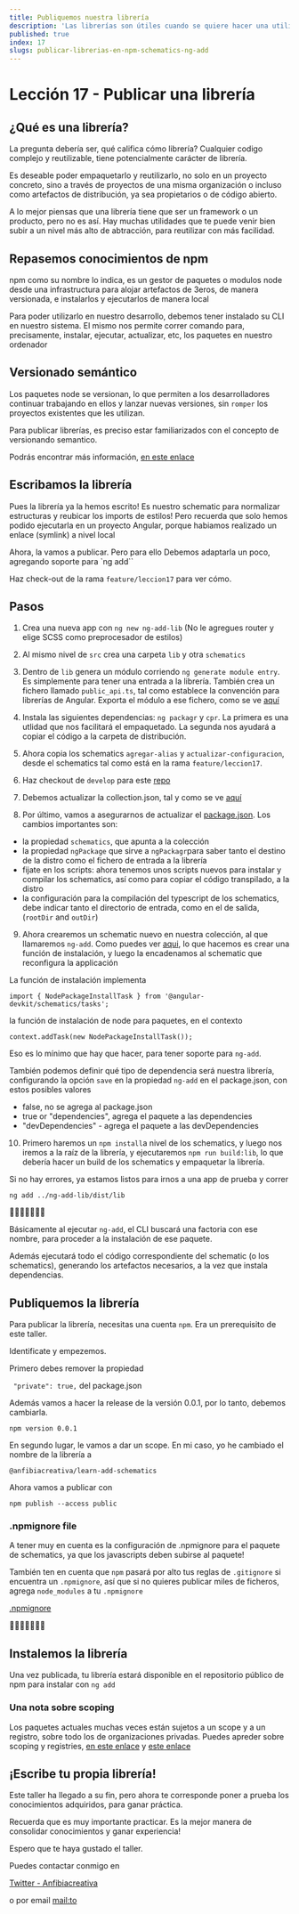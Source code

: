 ```yaml
---
title: Publiquemos nuestra librería
description: 'Las librerías son útiles cuando se quiere hacer una utilidad accessible a otros, o para instalar facilmente'
published: true
index: 17
slugs: publicar-librerias-en-npm-schematics-ng-add
---
```


# Lección 17 - Publicar una librería

## ¿Qué es una librería?

 La pregunta debería ser, qué califica cómo librería? Cualquier codigo complejo y reutilizable, tiene potencialmente carácter de librería. 

 Es deseable poder empaquetarlo y reutilizarlo, no solo en un proyecto concreto, sino a través de proyectos de una misma organización o incluso como artefactos de distribución, ya sea propietarios o de código abierto.

 A lo mejor piensas que una librería tiene que ser un framework o un producto, pero no es así. Hay muchas utilidades que te puede venir bien subir a un nivel más alto de abtracción, para reutilizar con más facilidad.

 ## Repasemos conocimientos de npm

 npm como su nombre lo indica, es un gestor de paquetes o modulos node desde una infrastructura para alojar artefactos de 3eros, de manera versionada, e instalarlos y ejecutarlos de manera local

 Para poder utilizarlo en nuestro desarrollo, debemos tener instalado su CLI en nuestro sistema. El mismo nos permite correr comando para, precisamente, instalar, ejecutar, actualizar, etc, los paquetes en nuestro ordenador

 ## Versionado semántico

 Los paquetes node se versionan, lo que permiten a los desarrolladores continuar trabajando en ellos y lanzar nuevas versiones, sin `romper` los proyectos existentes que les utilizan. 

 Para publicar librerías, es preciso estar familiarizados con el concepto de versionando semantico.

 Podrás encontrar más información, [en este enlace](https://semver.org/lang/es/)

 ## Escribamos la librería
 
Pues la librería ya la hemos escrito! Es nuestro schematic para normalizar estructuras y reubicar los imports de estilos! Pero recuerda que solo hemos podido ejecutarla en un proyecto Angular, porque habiamos realizado un enlace (symlink) a nivel local

Ahora, la vamos a publicar. Pero para ello Debemos adaptarla un poco, agregando soporte para `ng add``

Haz check-out de la rama `feature/leccion17` para ver cómo.

## Pasos

1. Crea una nueva app con
```ng new ng-add-lib``` 
(No le agregues router y elige SCSS como preprocesador de estilos)

2. Al mismo nivel de `src` crea una carpeta `lib` y otra `schematics`

3. Dentro de `lib` genera un módulo corriendo `ng generate module entry`. Es simplemente para tener una entrada a la librería. También crea un fichero llamado `public_api.ts`, tal como establece la convención para librerías de Angular. Exporta el módulo a ese fichero, como se ve [aquí](https://github.com/anfibiacreativa/ng-add-lib/blob/develop/lib/public_api.ts)

4. Instala las siguientes dependencias: `ng packagr` y `cpr`. La primera es una utlidad que nos facilitará el empaquetado. La segunda nos ayudará a copiar el código a la carpeta de distribución.

5. Ahora copia los schematics `agregar-alias` y `actualizar-configuracion`, desde el schematics tal como está en la rama `feature/leccion17`.

6. Haz checkout de `develop` para este [repo](https://github.com/anfibiacreativa/ng-add-lib)

7. Debemos actualizar la collection.json, tal y como se ve [aquí](https://github.com/anfibiacreativa/ng-add-lib/blob/develop/schematics/src/collection.json)

8. Por último, vamos a asegurarnos de actualizar el [package.json](https://github.com/anfibiacreativa/ng-add-lib/blob/develop/package.json). Los cambios importantes son:

- la propiedad `schematics`, que apunta a la colección
- la propiedad `ngPackage` que sirve a `ngPackagr`para saber tanto el destino de la distro como el fichero de entrada a la librería
- fijate en los scripts: ahora tenemos unos scripts nuevos para instalar y compilar los schematics, así como para copiar el código transpilado, a la distro
- la configuración para la compilación del typescript de los schematics, debe indicar tanto el directorio de entrada, como en el de salida, (`rootDir` and `outDir`)



9. Ahora crearemos un schematic nuevo en nuestra colección, al que llamaremos `ng-add`. Como puedes ver [aqui](https://github.com/anfibiacreativa/ng-add-lib/blob/develop/schematics/src/ng-add/index.ts), lo que hacemos es crear una función de instalación, y luego la encadenamos al schematic que reconfigura la applicación

La función de instalación implementa 

```import { NodePackageInstallTask } from '@angular-devkit/schematics/tasks';```

la función de instalación de node para paquetes, en el contexto

```context.addTask(new NodePackageInstallTask());```

Eso es lo mínimo que hay que hacer, para tener soporte para `ng-add`.

También podemos definir qué tipo de dependencia será nuestra librería, configurando la opción `save` en la propiedad `ng-add` en el package.json, con estos posibles valores

- false,  no se agrega al package.json
- true or "dependencies",  agrega el paquete a las dependencies
- "devDependencies" - agrega el paquete a las devDependencies


10. Primero haremos un `npm install`a nivel de los schematics, y luego nos iremos a la raíz de la librería, y ejecutaremos `npm run build:lib`, lo que debería hacer un build de los schematics y empaquetar la librería.

Si no hay errores, ya estamos listos para irnos a una app de prueba y correr 

```ng add ../ng-add-lib/dist/lib```

🌟🌟🌟🌟🌟🌟🌟

Básicamente al ejecutar `ng-add`, el CLI buscará una factoria con ese nombre, para proceder a la instalación de ese paquete.

Además ejecutará todo el código correspondiente del schematic (o los schematics), generando los artefactos necesarios, a la vez que instala dependencias.

## Publiquemos la librería

Para publicar la librería, necesitas una cuenta `npm`. Era un prerequisito de este taller. 

Identificate y empezemos.

Primero debes remover la propiedad 

``` "private": true,```
del package.json

Además vamos a hacer la release de la versión 0.0.1, por lo tanto, debemos cambiarla.

```npm version 0.0.1```

En segundo lugar, le vamos a dar un scope. En mi caso, yo he cambiado el nombre de la librería a

`@anfibiacreativa/learn-add-schematics`

Ahora vamos a publicar con

`npm publish --access public`

### .npmignore file

A tener muy en cuenta es la configuración de .npmignore para el paquete de schematics, ya que los javascripts deben subirse al paquete!

También ten en cuenta que `npm` pasará por alto tus reglas de `.gitignore` si encuentra un `.npmignore`, así que si no quieres publicar miles de ficheros, agrega `node_modules` a tu `.npmignore`

[.npmignore](https://github.com/anfibiacreativa/ng-add-lib/blob/develop/schematics/.npmignore)

🌟🌟🌟🌟🌟🌟🌟

## Instalemos la librería

Una vez publicada, tu librería estará disponible en el repositorio público de npm para instalar con `ng add`

### Una nota sobre scoping

Los paquetes actuales muchas veces están sujetos a un scope y a un registro, sobre todo los de organizaciones privadas. Puedes apreder sobre scoping y registries, [en este enlace](https://docs.npmjs.com/about-scopes) y [este enlace](https://docs.npmjs.com/using-npm/registry.html)

## ¡Escribe tu propia librería!

Este taller ha llegado a su fin, pero ahora te corresponde poner a prueba los conocimientos adquiridos, para ganar práctica.

Recuerda que es muy importante practicar. Es la mejor manera de consolidar conocimientos y ganar experiencia!

Espero que te haya gustado el taller.

Puedes contactar conmigo en

[Twitter - Anfibiacreativa](https://www.twitter.com/anfibiacreativa)

o por email [mail:to](nataliafrontend@gmail.com)